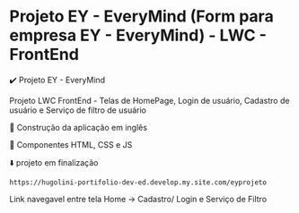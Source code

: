 # Projeto EY - EveryMind (Form para empresa EY - EveryMind) - LWC - FrontEnd

:heavy_check_mark: Projeto EY - EveryMind

Projeto LWC FrontEnd - Telas de HomePage, Login de usuário, Cadastro de usuário e Serviço de filtro de usuário

:wrench: Construção da aplicação em inglês 

:art: Componentes HTML, CSS e JS  

:arrow_down: projeto em finalização

	https://hugolini-portifolio-dev-ed.develop.my.site.com/eyprojeto

Link navegavel entre tela Home -> Cadastro/ Login e Serviço de Filtro
